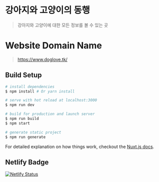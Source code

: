 # 강아지와 고양이의 동행

> 강아지와 고양이에 대한 모든 정보를 볼 수 있는 곳

# Website Domain Name

> https://www.doglove.tk/

## Build Setup

``` bash
# install dependencies
$ npm install # Or yarn install

# serve with hot reload at localhost:3000
$ npm run dev

# build for production and launch server
$ npm run build
$ npm start

# generate static project
$ npm run generate
```

For detailed explanation on how things work, checkout the [Nuxt.js docs](https://github.com/nuxt/nuxt.js).

## Netlify Badge

[![Netlify Status](https://api.netlify.com/api/v1/badges/14577ce8-1889-4674-b4c2-692f592997f7/deploy-status)](https://app.netlify.com/sites/thirsty-ride-9fcf90/deploys)